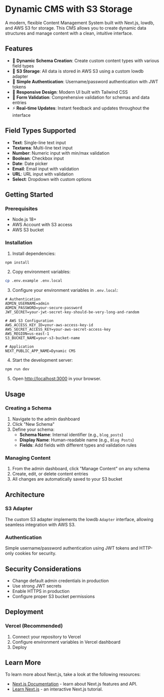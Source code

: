 # Dynamic CMS with S3 Storage

A modern, flexible Content Management System built with Next.js, lowdb, and AWS S3 for storage. This CMS allows you to create dynamic data structures and manage content with a clean, intuitive interface.

## Features

- 🚀 **Dynamic Schema Creation**: Create custom content types with various field types
- 📁 **S3 Storage**: All data is stored in AWS S3 using a custom lowdb adapter
- 🔐 **Simple Authentication**: Username/password authentication with JWT tokens
- 📱 **Responsive Design**: Modern UI built with Tailwind CSS
- 🔧 **Form Validation**: Comprehensive validation for schemas and data entries
- ⚡ **Real-time Updates**: Instant feedback and updates throughout the interface

## Field Types Supported

- **Text**: Single-line text input
- **Textarea**: Multi-line text input
- **Number**: Numeric input with min/max validation
- **Boolean**: Checkbox input
- **Date**: Date picker
- **Email**: Email input with validation
- **URL**: URL input with validation
- **Select**: Dropdown with custom options

## Getting Started

### Prerequisites

- Node.js 18+ 
- AWS Account with S3 access
- AWS S3 bucket

### Installation

1. Install dependencies:
```bash
npm install
```

2. Copy environment variables:
```bash
cp .env.example .env.local
```

3. Configure your environment variables in `.env.local`:
```env
# Authentication
ADMIN_USERNAME=admin
ADMIN_PASSWORD=your-secure-password
JWT_SECRET=your-jwt-secret-key-should-be-very-long-and-random

# AWS S3 Configuration
AWS_ACCESS_KEY_ID=your-aws-access-key-id
AWS_SECRET_ACCESS_KEY=your-aws-secret-access-key
AWS_REGION=us-east-1
S3_BUCKET_NAME=your-s3-bucket-name

# Application
NEXT_PUBLIC_APP_NAME=Dynamic CMS
```

4. Start the development server:
```bash
npm run dev
```

5. Open [http://localhost:3000](http://localhost:3000) in your browser.

## Usage

### Creating a Schema

1. Navigate to the admin dashboard
2. Click "New Schema"
3. Define your schema:
   - **Schema Name**: Internal identifier (e.g., `blog_posts`)
   - **Display Name**: Human-readable name (e.g., `Blog Posts`)
   - **Fields**: Add fields with different types and validation rules

### Managing Content

1. From the admin dashboard, click "Manage Content" on any schema
2. Create, edit, or delete content entries
3. All changes are automatically saved to your S3 bucket

## Architecture

### S3 Adapter

The custom S3 adapter implements the lowdb `Adapter` interface, allowing seamless integration with AWS S3.

### Authentication

Simple username/password authentication using JWT tokens and HTTP-only cookies for security.

## Security Considerations

- Change default admin credentials in production
- Use strong JWT secrets
- Enable HTTPS in production
- Configure proper S3 bucket permissions

## Deployment

### Vercel (Recommended)

1. Connect your repository to Vercel
2. Configure environment variables in Vercel dashboard
3. Deploy

## Learn More

To learn more about Next.js, take a look at the following resources:

- [Next.js Documentation](https://nextjs.org/docs) - learn about Next.js features and API.
- [Learn Next.js](https://nextjs.org/learn) - an interactive Next.js tutorial.
